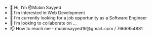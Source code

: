 - 👋 Hi, I’m @Mubin Sayyed
- 👀 I’m interested in Web Development
- 🌱 I’m currently looking for a job opportunity as a Software Engineer 
- 💞️ I’m looking to collaborate on ...
- 📫 How to reach me - mubinsayyed19@gmail..com / 7666954881

<!---
Mubin19/Mubin19 is a ✨ special ✨ repository because its `README.md` (this file) appears on your GitHub profile.
You can click the Preview link to take a look at your changes.
--->

